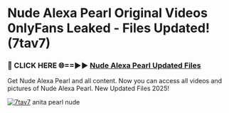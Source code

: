 # Nude Alexa Pearl Original Videos 0nlyFans Leaked - Files Updated! (7tav7)

<h3>🔴 CLICK HERE 🌐==►► <a href="https://tinyurl.com/yc6ubb5a" rel="nofollow">Nude Alexa Pearl Updated Files</a></h3>

Get Nude Alexa Pearl and all content. Now you can access all videos and pictures of Nude Alexa Pearl. New Updated Files 2025!

[![7tav7](https://i.imgur.com/7eu0CRL.gif)](https://tinyurl.com/yc6ubb5a)
anita pearl nude